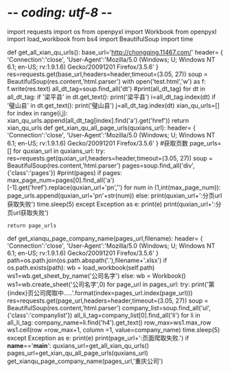 # -*- coding: utf-8 -*-
import requests
import os
from openpyxl import Workbook
from openpyxl import load_workbook
from bs4 import BeautifulSoup
import time

def get_all_xian_qu_urls():
    base_url='http://chongqing.11467.com/'
    header= {
                'Connection':'close',
                'User-Agent':'Mozilla/5.0 (Windows; U; Windows NT 6.1; en-US; rv:1.9.1.6) Gecko/20091201 Firefox/3.5.6'
                }
    res=requests.get(base_url,headers=header,timeout=(3.05, 27))
    soup = BeautifulSoup(res.content,'html.parser')
    with open('test.html','w') as f:
        f.write(res.text)
    all_dt_tag=soup.find_all('dt')
    #print(all_dt_tag)
    for dt in all_dt_tag:
        if '梁平县' in dt.get_text():
            print('梁平县')
            i=all_dt_tag.index(dt)
        if '璧山县' in dt.get_text():
            print('璧山县')
            j=all_dt_tag.index(dt)
    xian_qu_urls=[]
    for index in range(i,j):
        xian_qu_urls.append(all_dt_tag[index].find('a').get('href'))
    return xian_qu_urls
def get_xian_qu_all_page_urls(quxians_url):
    header= {
                'Connection':'close',
                'User-Agent':'Mozilla/5.0 (Windows; U; Windows NT 6.1; en-US; rv:1.9.1.6) Gecko/20091201 Firefox/3.5.6'
                }
    #获取页数
    page_urls=[]
    for quxian_url in quxians_url:
        try:
            res=requests.get(quxian_url,headers=header,timeout=(3.05, 27))
            soup = BeautifulSoup(res.content,'html.parser')
            pages=soup.find_all('div',{'class':'pages'})
            #print(pages)
            if pages:
                max_page_num=pages[0].find_all('a')[-1].get('href').replace(quxian_url+'pn','')
                for num in (1,int(max_page_num)):
                    page_urls.append(quxian_url+'pn'+str(num))
            else:
                print(quxian_url+':分页url获取失败')
            time.sleep(5)
        except Exception as e:
            print(e)
            print(quxian_url+':分页url获取失败')
        
    return page_urls
def get_xianqu_page_company_name(pages_url,filename):
    header= {
                'Connection':'close',
                'User-Agent':'Mozilla/5.0 (Windows; U; Windows NT 6.1; en-US; rv:1.9.1.6) Gecko/20091201 Firefox/3.5.6'
                }
    path=os.path.join(os.path.abspath('.'),filename+'.xlsx')
    if os.path.exists(path):
        wb = load_workbook(self.path)
        ws1=wb.get_sheet_by_name('公司名字')
    else:
        wb = Workbook()
        ws1=wb.create_sheet('公司名字',0)
    for page_url in pages_url:
        try:
            print('第{index}页公司爬取中.....'.format(index=pages_url.index(page_url)))
            res=requests.get(page_url,headers=header,timeout=(3.05, 27))
            soup = BeautifulSoup(res.content,'html.parser')
            company_list=soup.find_all('ul',{'class':'companylist'})
            all_li_tag=company_list[0].find_all('li')
            for li in all_li_tag:
                company_name=li.find('h4').get_text()
                row_max=ws1.max_row
                ws1.cell(row =row_max+1, column =1, value=company_name)
            time.sleep(5)
        except Exception as e:
            print(e)
            print(page_url+':页面爬取失败.')
if __name__=='__main__':
    quxians_url=get_all_xian_qu_urls()
    pages_url=get_xian_qu_all_page_urls(quxians_url)
    get_xianqu_page_company_name(pages_url,'重庆公司')
